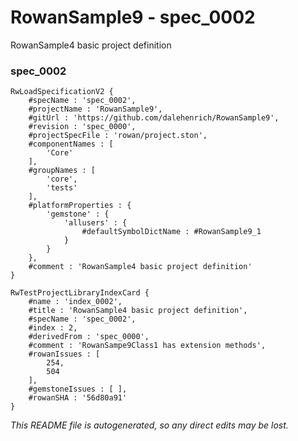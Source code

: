 # RowanSample9 - spec_0002
RowanSample4 basic project definition
### spec_0002
```
RwLoadSpecificationV2 {
	#specName : 'spec_0002',
	#projectName : 'RowanSample9',
	#gitUrl : 'https://github.com/dalehenrich/RowanSample9',
	#revision : 'spec_0000',
	#projectSpecFile : 'rowan/project.ston',
	#componentNames : [
		'Core'
	],
	#groupNames : [
		'core',
		'tests'
	],
	#platformProperties : {
		'gemstone' : {
			'allusers' : {
				#defaultSymbolDictName : #RowanSample9_1
			}
		}
	},
	#comment : 'RowanSample4 basic project definition'
}

RwTestProjectLibraryIndexCard {
	#name : 'index_0002',
	#title : 'RowanSample4 basic project definition',
	#specName : 'spec_0002',
	#index : 2,
	#derivedFrom : 'spec_0000',
	#comment : 'RowanSampe9Class1 has extension methods',
	#rowanIssues : [
		254,
		504
	],
	#gemstoneIssues : [ ],
	#rowanSHA : '56d80a91'
}
```

*This README file is autogenerated, so any direct edits may be lost.*
